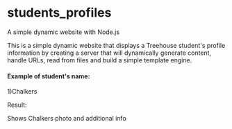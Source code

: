 # students_profiles
A simple dynamic website with Node.js

This is a simple dynamic website that displays a Treehouse student's profile information by creating a server that will dynamically generate content, handle URLs, read from files and build a simple template engine.
<br>

<h4>Example of student's name:</h4>
<p>1)Chalkers</p>
<p>Result:</p>
<p>Shows Chalkers photo and additional info</p>





